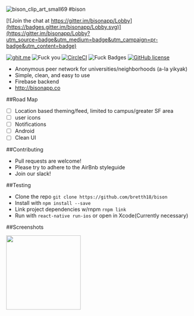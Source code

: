 
![bison_clip_art_small69](https://cloud.githubusercontent.com/assets/955730/14974940/63a959b4-10b0-11e6-8f04-f55e72df46e2.png)
#bison

[![Join the chat at https://gitter.im/bisonapp/Lobby](https://badges.gitter.im/bisonapp/Lobby.svg)](https://gitter.im/bisonapp/Lobby?utm_source=badge&utm_medium=badge&utm_campaign=pr-badge&utm_content=badge)

[![ghit.me](https://ghit.me/badge.svg?repo=bretth18/bison)](https://ghit.me/repo/bretth18/bison)
![Fuck you](https://david-dm.org/bretth18/bison.svg)
[![CircleCI](https://circleci.com/gh/bretth18/bison.svg?style=shield)](https://circleci.com/gh/bretth18/bison)
![Fuck Badges](https://img.shields.io/badge/isbisoncool-yes-green.svg)
[![GitHub license](https://img.shields.io/badge/license-MIT-blue.svg)](https://raw.githubusercontent.com/bretth18/bison/master/LICENSE)
* Anonymous peer network for universities/neighborhoods (a-la yikyak)
* Simple, clean, and easy to use
* Firebase backend 
* http://bisonapp.co


##Road Map
  - [ ] Location based theming/feed, limited to campus/greater SF area
  - [ ] user icons  
  - [ ] Notifications
  - [ ] Android
  - [ ] Clean UI

##Contributing
* Pull requests are welcome!
* Please try to adhere to the AirBnb styleguide
* Join our slack!

##Testing
* Clone the repo ```git clone https://github.com/bretth18/bison```
* Install with ```npm install --save```
* Link project dependencies w/rnpm ```rnpm link```
* Run with ```react-native run-ios``` or open in Xcode(Currently necessary)

##Screenshots

<img src="https://cloud.githubusercontent.com/assets/955730/15135769/1e928d9e-162f-11e6-93c6-abc1ac06117f.png" width="200">



